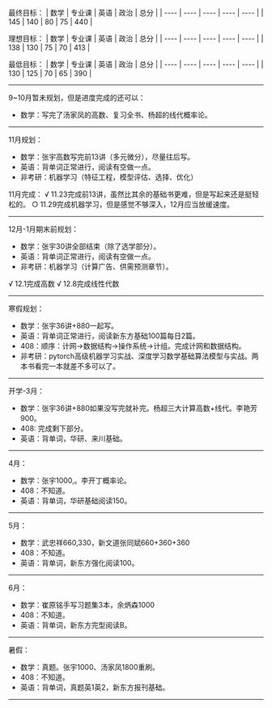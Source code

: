 最终目标：
| 数学 | 专业课 | 英语 | 政治 | 总分 |
| ---- | ---- | ---- | ---- | ---- |
| 145 | 140 | 80 | 75 | 440 |

理想目标：
| 数学 | 专业课 | 英语 | 政治 | 总分 |
| ---- | ---- | ---- | ---- | ---- |
| 138 | 130 | 75 | 70 | 413 |

最低目标：
| 数学 | 专业课 | 英语 | 政治 | 总分 |
| ---- | ---- | ---- | ---- | ---- |
| 130 | 125 | 70 | 65 | 390 |

---

9~10月暂未规划，但是进度完成的还可以：
- 数学：写完了汤家凤的高数、复习全书、杨超的线代概率论。

---

11月规划：
- 数学：张宇高数写完前13讲（多元微分），尽量往后写。
- 英语：背单词正常进行，阅读有空做一点。
- 非考研：机器学习（特征工程，模型评估、选择、优化）

11月完成：
√ 11.23完成前13讲，虽然比其余的基础书更难，但是写起来还是挺轻松的。
○ 11.29完成机器学习，但是感觉不够深入，12月应当放缓速度。

---

12月-1月期末前规划：
- 数学：张宇30讲全部结束（除了选学部分）。
- 英语：背单词正常进行，阅读有空做一点。
- 非考研：机器学习（计算广告、供需预测章节）。

√ 12.1完成高数
√ 12.8完成线性代数


---

寒假规划：
- 数学：张宇36讲+880一起写。
- 英语：背单词正常进行，阅读新东方基础100篇每日2篇。
- 408：顺序：计网->数据结构->操作系统->计组。完成计网和数据结构。
- 非考研：pytorch高级机器学习实战、深度学习数学基础算法模型与实战。两本书看完一本就差不多可以了。

---

开学-3月：
- 数学：张宇36讲+880如果没写完就补完。杨超三大计算高数+线代。李艳芳900。
- 408: 完成剩下部分。
- 英语：背单词，华研、来川基础。

---

4月：
- 数学：张宇1000,。李开丁概率论。
- 408：不知道。
- 英语：背单词，华研基础阅读150。

---

5月：
- 数学：武忠祥660,330，新文道张同斌660+360+360
- 408：不知道。
- 英语：背单词，新东方强化阅读100。

---

6月：
- 数学：崔原铭手写习题集3本，余炳森1000
- 408：不知道。
- 英语：背单词，新东方完型阅读B。

---

暑假：
- 数学：真题。张宇1000、汤家凤1800重刷。
- 408：不知道。
- 英语：背单词，真题英1英2，新东方报刊基础。

---